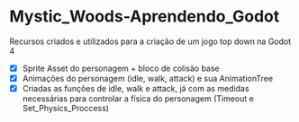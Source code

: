 # Mystic_Woods-Aprendendo_Godot
 Recursos criados e utilizados para a criação de um jogo top down na Godot 4

- [X] Sprite Asset do personagem + bloco de colisão base
- [X] Animações do personagem (idle, walk, attack) e sua AnimationTree
- [X] Criadas as funções de idle, walk e attack, já com as medidas necessárias para controlar a física do personagem (Timeout e Set_Physics_Proccess)
